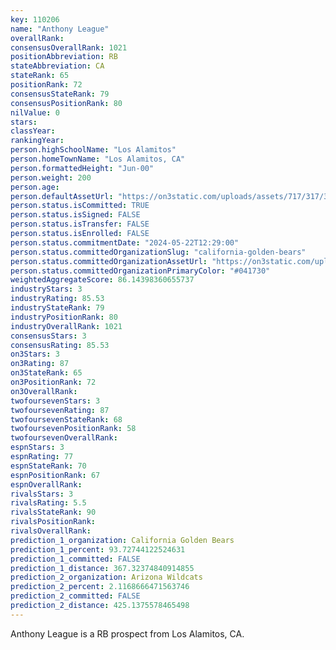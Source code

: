 ```yaml
---
key: 110206
name: "Anthony League"
overallRank: 
consensusOverallRank: 1021
positionAbbreviation: RB
stateAbbreviation: CA
stateRank: 65
positionRank: 72
consensusStateRank: 79
consensusPositionRank: 80
nilValue: 0
stars: 
classYear: 
rankingYear: 
person.highSchoolName: "Los Alamitos"
person.homeTownName: "Los Alamitos, CA"
person.formattedHeight: "Jun-00"
person.weight: 200
person.age: 
person.defaultAssetUrl: "https://on3static.com/uploads/assets/717/317/317717.png"
person.status.isCommitted: TRUE
person.status.isSigned: FALSE
person.status.isTransfer: FALSE
person.status.isEnrolled: FALSE
person.status.commitmentDate: "2024-05-22T12:29:00"
person.status.committedOrganizationSlug: "california-golden-bears"
person.status.committedOrganizationAssetUrl: "https://on3static.com/uploads/assets/858/149/149858.svg"
person.status.committedOrganizationPrimaryColor: "#041730"
weightedAggregateScore: 86.14398360655737
industryStars: 3
industryRating: 85.53
industryStateRank: 79
industryPositionRank: 80
industryOverallRank: 1021
consensusStars: 3
consensusRating: 85.53
on3Stars: 3
on3Rating: 87
on3StateRank: 65
on3PositionRank: 72
on3OverallRank: 
twofoursevenStars: 3
twofoursevenRating: 87
twofoursevenStateRank: 68
twofoursevenPositionRank: 58
twofoursevenOverallRank: 
espnStars: 3
espnRating: 77
espnStateRank: 70
espnPositionRank: 67
espnOverallRank: 
rivalsStars: 3
rivalsRating: 5.5
rivalsStateRank: 90
rivalsPositionRank: 
rivalsOverallRank: 
prediction_1_organization: California Golden Bears
prediction_1_percent: 93.72744122524631
prediction_1_committed: FALSE
prediction_1_distance: 367.32374840914855
prediction_2_organization: Arizona Wildcats
prediction_2_percent: 2.1168666471563746
prediction_2_committed: FALSE
prediction_2_distance: 425.1375578465498
---
```

Anthony League is a RB prospect from Los Alamitos, CA.